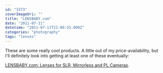 ```yaml
---
id: "3373"
coverImageUri: ""
title: "LENSBABY.com"
date: "2011-07-11"
datetime: "2011-07-11T21:00:55.000Z"
categories: "photography"
tags: "lenses"
---
```


These are some really cool products. A little out of my price-availability, but I'll definitely look into getting at least one of these eventually:

[LENSBABY.com: Lenses for SLR, Mirrorless and PL Cameras](http://lensbaby.com/).
